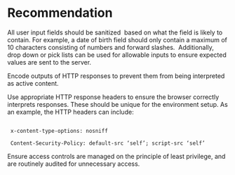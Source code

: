 # Recommendation

All user input fields should be sanitized  based on what the field is likely to contain. For example, a date of birth field should only contain a maximum of 10 characters consisting of numbers and forward slashes.  Additionally, drop down or pick lists can be used for allowable inputs to ensure expected values are sent to the server.

Encode outputs of HTTP responses to prevent them from being interpreted as active content.

Use appropriate HTTP response headers to ensure the browser correctly interprets responses. These should be unique for the environment setup. As an example, the HTTP headers can include: 

```

 x-content-type-options: nosniff 

 Content-Security-Policy: default-src ‘self’; script-src ‘self’

```

Ensure access controls are managed on the principle of least privilege, and are routinely audited for unnecessary access.
